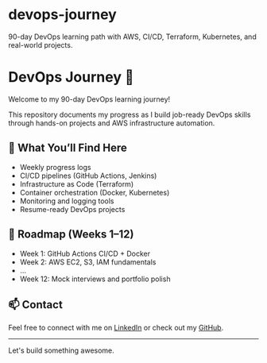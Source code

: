 # devops-journey
90-day DevOps learning path with AWS, CI/CD, Terraform, Kubernetes, and real-world projects.

# DevOps Journey 🚀

Welcome to my 90-day DevOps learning journey!

This repository documents my progress as I build job-ready DevOps skills through hands-on projects and AWS infrastructure automation.

## 🔧 What You’ll Find Here

- Weekly progress logs
- CI/CD pipelines (GitHub Actions, Jenkins)
- Infrastructure as Code (Terraform)
- Container orchestration (Docker, Kubernetes)
- Monitoring and logging tools
- Resume-ready DevOps projects

## 📅 Roadmap (Weeks 1–12)
- Week 1: GitHub Actions CI/CD + Docker
- Week 2: AWS EC2, S3, IAM fundamentals
- ...
- Week 12: Mock interviews and portfolio polish

## 📫 Contact
Feel free to connect with me on [LinkedIn](www.linkedin.com/in/dahirkhalif) or check out my [GitHub](https://github.com/daraye-tech).

---

Let's build something awesome.
